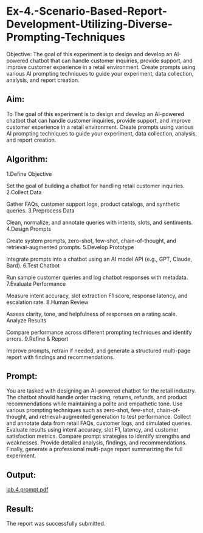 # Ex-4.-Scenario-Based-Report-Development-Utilizing-Diverse-Prompting-Techniques
Objective: The goal of this experiment is to design and develop an AI-powered chatbot that can handle customer inquiries, provide support, and improve customer experience in a retail environment. Create prompts using various AI prompting techniques to guide your experiment, data collection, analysis, and report creation.

## Aim:
To The goal of this experiment is to design and develop an AI-powered chatbot that can handle customer inquiries, provide support, and improve customer experience in a retail environment. Create prompts using various AI prompting techniques to guide your experiment, data collection, analysis, and report creation.

## Algorithm:
1.Define Objective

Set the goal of building a chatbot for handling retail customer inquiries.
2.Collect Data

Gather FAQs, customer support logs, product catalogs, and synthetic queries.
3.Preprocess Data

Clean, normalize, and annotate queries with intents, slots, and sentiments.
4.Design Prompts

Create system prompts, zero-shot, few-shot, chain-of-thought, and retrieval-augmented prompts.
5.Develop Prototype

Integrate prompts into a chatbot using an AI model API (e.g., GPT, Claude, Bard).
6.Test Chatbot

Run sample customer queries and log chatbot responses with metadata.
7.Evaluate Performance

Measure intent accuracy, slot extraction F1 score, response latency, and escalation rate.
8.Human Review

Assess clarity, tone, and helpfulness of responses on a rating scale.
Analyze Results

Compare performance across different prompting techniques and identify errors.
9.Refine & Report

Improve prompts, retrain if needed, and generate a structured multi-page report with findings and recommendations.
## Prompt:
You are tasked with designing an AI-powered chatbot for the retail industry. The chatbot should handle order tracking, returns, refunds, and product recommendations while maintaining a polite and empathetic tone. Use various prompting techniques such as zero-shot, few-shot, chain-of-thought, and retrieval-augmented generation to test performance. Collect and annotate data from retail FAQs, customer logs, and simulated queries. Evaluate results using intent accuracy, slot F1, latency, and customer satisfaction metrics. Compare prompt strategies to identify strengths and weaknesses. Provide detailed analysis, findings, and recommendations. Finally, generate a professional multi-page report summarizing the full experiment.

## Output:
[lab.4.prompt.pdf](https://github.com/user-attachments/files/22131188/lab.4.prompt.pdf)

## Result:
The report was successfully submitted.
